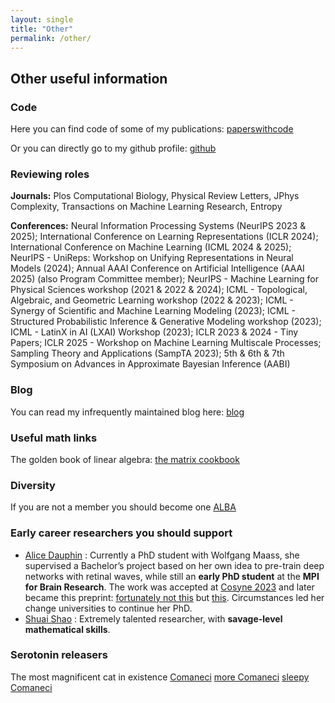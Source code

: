 ```yaml
---
layout: single
title: "Other"
permalink: /other/
---
```





## Other useful information

### Code
Here you can find code of some of my publications: [paperswithcode](https://paperswithcode.com/search?q_meta=&q_type=&q=dimitra+maoutsa)

Or you can directly go to my github profile: [github](https://github.com/dimitra-maoutsa)

### Reviewing roles

**Journals:**  Plos Computational Biology, Physical Review Letters, JPhys Complexity, Transactions on Machine Learning Research, Entropy

**Conferences:** 
Neural Information Processing Systems (NeurIPS 2023 & 2025);
International Conference on Learning Representations (ICLR 2024);
International Conference on Machine Learning (ICML 2024 & 2025);
NeurIPS - UniReps: Workshop on Unifying Representations in Neural Models (2024);
Annual AAAI Conference on Artificial Intelligence (AAAI 2025) (also Program Committee member);
NeurIPS - Machine Learning for Physical Sciences workshop (2021 & 2022 & 2024);
ICML - Topological, Algebraic, and Geometric Learning workshop (2022 & 2023);
ICML - Synergy of Scientific and Machine Learning Modeling (2023);
ICML - Structured Probabilistic Inference & Generative Modeling workshop (2023);
ICML - LatinX in AI (LXAI) Workshop (2023);
ICLR 2023 & 2024 - Tiny Papers;
ICLR 2025 - Workshop on Machine Learning Multiscale Processes;
 Sampling Theory and Applications (SampTA 2023);
5th & 6th & 7th Symposium on Advances in Approximate Bayesian Inference (AABI)


### Blog

You can read my infrequently maintained blog here: [blog](https://dimitra-maoutsa.github.io/M-Dims-Blog/)


### Useful math links

The golden book of linear algebra: [the matrix cookbook](https://www.math.uwaterloo.ca/~hwolkowi/matrixcookbook.pdf)



### Diversity

If you are not a member you should become one [ALBA](https://www.alba.network/)


### Early career researchers you should support

- [Alice Dauphin](https://gehirnforschung.at/member/alice-dauphin/) : Currently a PhD student with Wolfgang Maass, she supervised a Bachelor’s project based on her own idea to pre-train deep networks with retinal waves, while still an **early PhD student** at the **MPI for Brain Research**. The work was accepted at [Cosyne 2023](https://static1.squarespace.com/static/6102ca347474c263c40150cd/t/640b6dddade84c6e64d09bdd/1678470629682/Cosyne2023_program_book.pdf) and later became this preprint: [fortunately not this](https://www.biorxiv.org/content/10.1101/2024.06.15.599143v1?versioned=true) but [this](https://www.biorxiv.org/content/10.1101/2024.06.15.599143v2). Circumstances led her change universities to continue her PhD.
- [Shuai Shao](https://scholar.google.com/citations?hl=en&user=M5KlS1lnQn8C&view_op=list_works&sortby=pubdate) : Extremely talented researcher, with **savage-level mathematical skills**.




### Serotonin releasers

The most magnificent cat in existence [Comaneci](https://raw.githubusercontent.com/dimitra-maoutsa/dimitra-maoutsa.github.io/refs/heads/master/images/20250327_151412.jpg) [more Comaneci](https://raw.githubusercontent.com/dimitra-maoutsa/dimitra-maoutsa.github.io/refs/heads/master/images/coma.jpg) [sleepy Comaneci](https://raw.githubusercontent.com/dimitra-maoutsa/dimitra-maoutsa.github.io/refs/heads/master/images/sleepy_coma.jpg)
